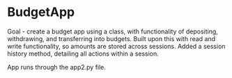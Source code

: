 # BudgetApp
Goal - create a budget app using a class, with functionality of depositing, withdrawing, and transferring into budgets.
Built upon this with read and write functionality, so amounts are stored across sessions.
Added a session history method, detailing all actions within a session.

App runs through the app2.py file.
